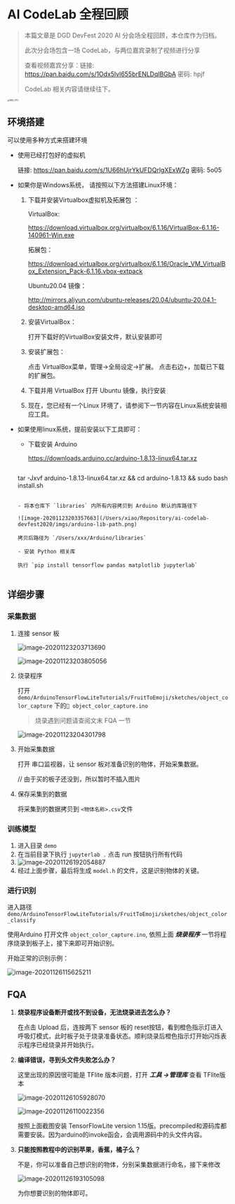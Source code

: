 # AI CodeLab 全程回顾

> 本篇文章是 DGD DevFest 2020 AI 分会场全程回顾，本仓库作为归档。
>
> 此次分会场包含一场 CodeLab，与两位嘉宾录制了视频进行分享
>
> 查看视频嘉宾分享：链接: https://pan.baidu.com/s/1Odx5lvl655brENLDqlBGbA  密码: hpjf
>
> CodeLab 相关内容请继续往下。

<img src="/Users/xiao/Repository/ai-codelab-devfest2020/imgs/codelab-intro.JPG" alt="IMG_1751" style="zoom: 33%;" />

## 环境搭建

可以使用多种方式来搭建环境

- 使用已经打包好的虚拟机

  链接: https://pan.baidu.com/s/1U66hUjrYkUFDQrlgXExWZg  密码: 5o05

- 如果你是Windows系统， 请按照以下方法搭建Linux环境：

  1. 下载并安装Virtualbox虚拟机及拓展包 ：

     VirtualBox:

      https://download.virtualbox.org/virtualbox/6.1.16/VirtualBox-6.1.16-140961-Win.exe

     拓展包：

     https://download.virtualbox.org/virtualbox/6.1.16/Oracle_VM_VirtualBox_Extension_Pack-6.1.16.vbox-extpack

     Ubuntu20.04 镜像：

     http://mirrors.aliyun.com/ubuntu-releases/20.04/ubuntu-20.04.1-desktop-amd64.iso

  2. 安装VirtualBox：

     打开下载好的VirtualBox安装文件，默认安装即可

  3. 安装扩展包：

     点击 VirtualBox菜单，管理->全局设定->扩展。 点击右边+，加载已下载的扩展包。

  4. 下载并用 VirtualBox 打开 Ubuntu 镜像，执行安装 

  5. 现在，您已经有一个Linux 环境了，请参阅下一节内容在Linux系统安装相应工具。 

- 如果使用linux系统，提前安装以下工具即可：

  - 下载安装 Arduino

    https://downloads.arduino.cc/arduino-1.8.13-linux64.tar.xz

    ```bash
  tar -Jxvf arduino-1.8.13-linux64.tar.xz && cd arduino-1.8.13 && sudo bash install.sh
    ```

  - 将本仓库下 `libraries` 内所有内容拷贝到 Arduino 默认的库路径下

    ![image-20201123203357663](/Users/xiao/Repository/ai-codelab-devfest2020/imgs/arduino-lib-path.png)

    拷贝后路径为 `/Users/xxx/Arduino/libraries`
  
  - 安装 Python 相关库
  
    执行 `pip install tensorflow pandas matplotlib jupyterlab`
  

## 详细步骤

### 采集数据

1. 连接 sensor 板

   ![image-20201123203713690](/Users/xiao/Repository/ai-codelab-devfest2020/imgs/select-sensor-board.png)

   ![image-20201123203805056](/Users/xiao/Repository/ai-codelab-devfest2020/imgs/select-serial-port.png)

2. 烧录程序

   打开 `demo/ArduinoTensorFlowLiteTutorials/FruitToEmoji/sketches/object_color_capture` 下的` object_color_capture.ino`

   > 烧录遇到问题请查阅文末 FQA 一节

   ![image-20201123204301798](/Users/xiao/Repository/ai-codelab-devfest2020/imgs/upload-capture.png)

3. 开始采集数据

   打开 串口监视器，让 sensor 板对准备识别的物体，开始采集数据。

   // 由于买的板子还没到，所以暂时不插入图片

4. 保存采集到的数据

   将采集到的数据拷贝到 `<物体名称>.csv`文件

### 训练模型

1. 进入目录 `demo`
2. 在当前目录下执行 `jupyterlab .` 点击 run 按钮执行所有代码
3. ![image-20201126192054887](/Users/xiao/Repository/ai-codelab-devfest2020/imgs/jupyter-lab.png)
4. 经过上面步骤，最后将生成 `model.h` 的文件，这是识别物体的关键。

### 进行识别

进入路径 `demo/ArduinoTensorFlowLiteTutorials/FruitToEmoji/sketches/object_color_classify`  

使用Arduino 打开文件 `object_color_capture.ino`, 依照上面 ***烧录程序*** 一节将程序烧录到板子上，接下来即可开始识别。

开始正常的识别示例：

![image-20201126115625211](/Users/xiao/Repository/ai-codelab-devfest2020/imgs/object-classify.png)



## FQA

1. **烧录程序设备断开或找不到设备，无法烧录进去怎么办？**

   在点击 Upload 后，连按两下 sensor 板的 reset按钮，看到橙色指示灯进入呼吸灯模式，此时板子处于烧录准备状态。顺利烧录后橙色指示灯开始闪烁表示程序已经烧录并开始执行。

2. **编译错误，寻到头文件失败怎么办？**

   这里出现的原因很可能是 TFlite 版本问题，打开 ***工具 ->管理库*** 查看 TFlite版本 

   ![image-20201126105928070](/Users/xiao/Repository/ai-codelab-devfest2020/imgs/arduino-lib1.png)

   ![image-20201126110022356](/Users/xiao/Repository/ai-codelab-devfest2020/imgs/arduino-lib2.png)

   按照上面截图安装 TensorFlowLite version 1.15版。precompiled和源码库都需要安装。因为arduino的invoke函会，会调用源码中的头文件内容。
   
3. **只能按照教程中的识别苹果，香蕉，橘子么？**

   不是，你可以准备自己想识别的物体，分别采集数据进行命名，接下来修改

   ![image-20201126193105098](/Users/xiao/Repository/ai-codelab-devfest2020/imgs/custom-detect.png)

   为你想要识别的物体即可。
